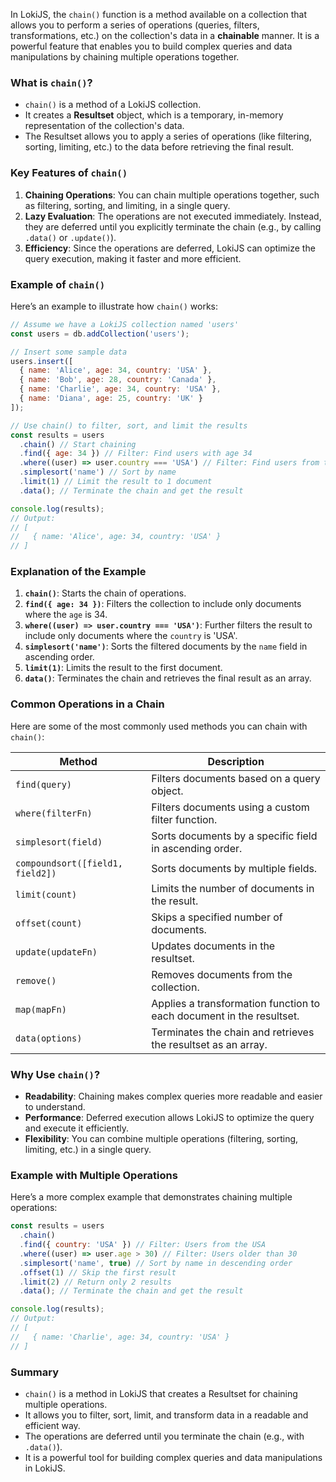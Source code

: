 In LokiJS, the `chain()` function is a method available on a collection that allows you to perform a series of operations (queries, filters, transformations, etc.) on the collection's data in a **chainable** manner. It is a powerful feature that enables you to build complex queries and data manipulations by chaining multiple operations together.

### What is `chain()`?
- `chain()` is a method of a LokiJS collection.
- It creates a **Resultset** object, which is a temporary, in-memory representation of the collection's data.
- The Resultset allows you to apply a series of operations (like filtering, sorting, limiting, etc.) to the data before retrieving the final result.

### Key Features of `chain()`
1. **Chaining Operations**: You can chain multiple operations together, such as filtering, sorting, and limiting, in a single query.
2. **Lazy Evaluation**: The operations are not executed immediately. Instead, they are deferred until you explicitly terminate the chain (e.g., by calling `.data()` or `.update()`).
3. **Efficiency**: Since the operations are deferred, LokiJS can optimize the query execution, making it faster and more efficient.

### Example of `chain()`
Here’s an example to illustrate how `chain()` works:

```javascript
// Assume we have a LokiJS collection named 'users'
const users = db.addCollection('users');

// Insert some sample data
users.insert([
  { name: 'Alice', age: 34, country: 'USA' },
  { name: 'Bob', age: 28, country: 'Canada' },
  { name: 'Charlie', age: 34, country: 'USA' },
  { name: 'Diana', age: 25, country: 'UK' }
]);

// Use chain() to filter, sort, and limit the results
const results = users
  .chain() // Start chaining
  .find({ age: 34 }) // Filter: Find users with age 34
  .where((user) => user.country === 'USA') // Filter: Find users from the USA
  .simplesort('name') // Sort by name
  .limit(1) // Limit the result to 1 document
  .data(); // Terminate the chain and get the result

console.log(results);
// Output:
// [
//   { name: 'Alice', age: 34, country: 'USA' }
// ]
```

### Explanation of the Example
1. **`chain()`**: Starts the chain of operations.
2. **`find({ age: 34 })`**: Filters the collection to include only documents where the `age` is 34.
3. **`where((user) => user.country === 'USA')`**: Further filters the result to include only documents where the `country` is 'USA'.
4. **`simplesort('name')`**: Sorts the filtered documents by the `name` field in ascending order.
5. **`limit(1)`**: Limits the result to the first document.
6. **`data()`**: Terminates the chain and retrieves the final result as an array.

### Common Operations in a Chain
Here are some of the most commonly used methods you can chain with `chain()`:

| Method               | Description                                                                 |
|----------------------|-----------------------------------------------------------------------------|
| `find(query)`        | Filters documents based on a query object.                                  |
| `where(filterFn)`    | Filters documents using a custom filter function.                           |
| `simplesort(field)`  | Sorts documents by a specific field in ascending order.                     |
| `compoundsort([field1, field2])` | Sorts documents by multiple fields. |
| `limit(count)`       | Limits the number of documents in the result.                              |
| `offset(count)`      | Skips a specified number of documents.                                      |
| `update(updateFn)`   | Updates documents in the resultset.                                         |
| `remove()`           | Removes documents from the collection.                                      |
| `map(mapFn)`         | Applies a transformation function to each document in the resultset.       |
| `data(options)`      | Terminates the chain and retrieves the resultset as an array.               |

### Why Use `chain()`?
- **Readability**: Chaining makes complex queries more readable and easier to understand.
- **Performance**: Deferred execution allows LokiJS to optimize the query and execute it efficiently.
- **Flexibility**: You can combine multiple operations (filtering, sorting, limiting, etc.) in a single query.

### Example with Multiple Operations
Here’s a more complex example that demonstrates chaining multiple operations:

```javascript
const results = users
  .chain()
  .find({ country: 'USA' }) // Filter: Users from the USA
  .where((user) => user.age > 30) // Filter: Users older than 30
  .simplesort('name', true) // Sort by name in descending order
  .offset(1) // Skip the first result
  .limit(2) // Return only 2 results
  .data(); // Terminate the chain and get the result

console.log(results);
// Output:
// [
//   { name: 'Charlie', age: 34, country: 'USA' }
// ]
```

### Summary
- `chain()` is a method in LokiJS that creates a Resultset for chaining multiple operations.
- It allows you to filter, sort, limit, and transform data in a readable and efficient way.
- The operations are deferred until you terminate the chain (e.g., with `.data()`).
- It is a powerful tool for building complex queries and data manipulations in LokiJS.